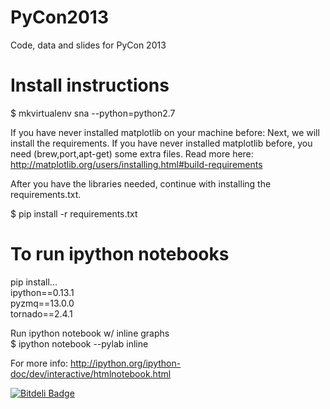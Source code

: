 PyCon2013
=========

Code, data and slides for PyCon 2013


Install instructions
=========
$ mkvirtualenv sna --python=python2.7     

If you have never installed matplotlib on your machine before:
    Next, we will install the requirements. If you have never installed 
matplotlib before, you need (brew,port,apt-get) some extra files. 
Read more here: http://matplotlib.org/users/installing.html#build-requirements

After you have the libraries needed, continue with installing the 
requirements.txt.

$ pip install -r requirements.txt


To run ipython notebooks
=========
pip install...   
ipython==0.13.1    
pyzmq==13.0.0    
tornado==2.4.1   

Run ipython notebook w/ inline graphs   
$ ipython notebook --pylab inline

For more info: http://ipython.org/ipython-doc/dev/interactive/htmlnotebook.html


[![Bitdeli Badge](https://d2weczhvl823v0.cloudfront.net/NikolaMandic/pycon2013_sna/trend.png)](https://bitdeli.com/free "Bitdeli Badge")

